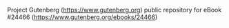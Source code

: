 Project Gutenberg (https://www.gutenberg.org) public repository for eBook #24466 (https://www.gutenberg.org/ebooks/24466)
